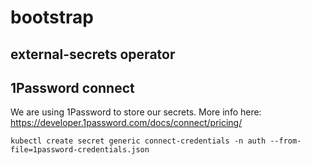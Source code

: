 # bootstrap

## external-secrets operator

## 1Password connect

We are using 1Password to store our secrets. More info here: https://developer.1password.com/docs/connect/pricing/

```
kubectl create secret generic connect-credentials -n auth --from-file=1password-credentials.json
```